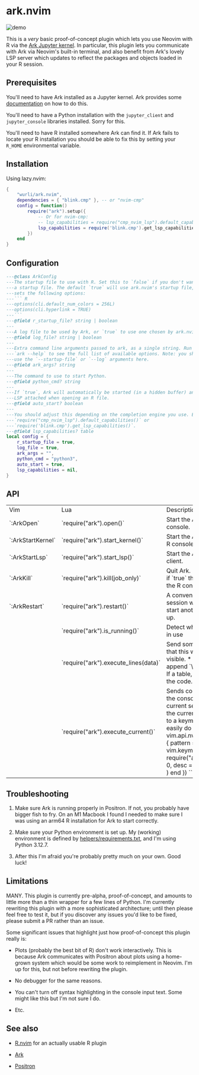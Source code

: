 # ark.nvim

![demo](https://github.com/user-attachments/assets/f78dc9f9-da78-40eb-aad8-e63d1cccb9f5)

This is a _very_ basic proof-of-concept plugin which lets you use Neovim with R
via the [Ark Jupyter kernel](https://github.com/posit-dev/ark). In particular,
this plugin lets you communicate with Ark via Neovim's built-in terminal, and
also benefit from Ark's lovely LSP server which updates to reflect the packages
and objects loaded in your R session.

## Prerequisites

You'll need to have Ark installed as a Jupyter kernel. Ark provides some
[documentation](https://github.com/posit-dev/ark) on how to do this.

You'll need to have a Python installation with the `jupyter_client` and
`jupyter_console` libraries installed. Sorry for this.

You'll need to have R installed somewhere Ark can find it. If Ark fails to
locate your R installation you should be able to fix this by setting your
`R_HOME` environmental variable.

## Installation

Using lazy.nvim:
``` lua
{
    "wurli/ark.nvim",
    dependencies = { "blink.cmp" }, -- or "nvim-cmp"
    config = function()
        require("ark").setup({
            -- Or for nvim-cmp:
            -- lsp_capabilities = require("cmp_nvim_lsp").default_capabilities()
            lsp_capabilities = require('blink.cmp').get_lsp_capabilities(),
        })
    end
}
```

## Configuration

```` lua
---@class ArkConfig
---The startup file to use with R. Set this to `false` if you don't want to use
---a startup file. The default `true` will use ark.nvim's startup file, which
---sets the following options:
---``` R
---options(cli.default_num_colors = 256L)
---options(cli.hyperlink = TRUE)
---```
---@field r_startup_file? string | boolean
---
---A log file to be used by Ark, or `true` to use one chosen by ark.nvim.
---@field log_file? string | boolean
---
---Extra command line arguments passed to ark, as a single string. Run
---`ark --help` to see the full list of available options. Note: you shouldn't
---use the `--startup-file` or `--log` arguments here.
---@field ark_args? string
---
---The command to use to start Python.
---@field python_cmd? string
---
---If `true`, Ark will automatically be started (in a hidden buffer) and the
---LSP attached when opening an R file.
---@field auto_start? boolean
---
---You should adjust this depending on the completion engine you use. E.g.
---`require("cmp_nvim_lsp").default_capabilities()` or
---`require('blink.cmp').get_lsp_capabilities()`.
---@field lsp_capabilities? table
local config = {
    r_startup_file = true,
    log_file = true,
    ark_args = "",
    python_cmd = "python3",
    auto_start = true,
    lsp_capabilities = nil,
}
````

## API

<table>
    <tr>
        <td>Vim</td>
        <td>Lua</td>
        <td>Description</td>
    </tr>
    <tr>
        <td>`:ArkOpen`</td>
        <td>`require("ark").open()`</td>
        <td>Start the Ark kernel and open the R console.</td>
    </tr>
    <tr>
        <td>`:ArkStartKernel`</td>
        <td>`require("ark").start_kernel()`</td>
        <td>Start the Ark kernel without opening the R console.</td>
    </tr>
    <tr>
        <td>`:ArkStartLsp`</td>
        <td>`require("ark").start_lsp()`</td>
        <td>Start the Ark kernel and attach an LSP client.</td>
    </tr>
    <tr>
        <td>`:ArkKill`</td>
        <td>`require("ark").kill(job_only)`</td>
        <td>
            Quit Ark.
            *   `job_only`: Defaults to `false`; if `true` then the
                buffer/window used for the R console will be left open.
        </td>
    </tr>
    <tr>
        <td>`:ArkRestart`</td>
        <td>`require("ark").restart()`</td>
        <td>
            A convenience function to any Ark session which is already running
            and start another one if things get messed up.
        </td>
    </tr>
    <tr>
        <td></td>
        <td>`require("ark").is_running()`</td>
        <td>Detect whether there is an Ark/R session in use</td>
    </tr>
    <tr>
        <td></td>
        <td>`require("ark").execute_lines(data)`</td>
        <td>
            Send some code to the console. Note that this works even if the
            console isn't visible.
            *   `data`: Code to send. If a string, append `\n` to actually
                execute the code. If a table, append `""` to actually
                execute the code.
        </td>
    </tr>
    <tr>
        <td></td>
        <td>`require("ark").execute_current()`</td>
        <td>
            Sends code from the current R script to the console:
            * In visual mode, sends the current selection
            * In normal more, sends the current expression
            This isn't bound to a keymap by default, but you can easily do so
            yourself, e.g. using
            ``` lua
            vim.api.nvim_create_autocmd("BufEnter", {
                pattern = "*.R",
                callback = function()
                    vim.keymap.set(
                        { "n", "v" }, "<Enter>",
                        require("ark").execute_current,
                        { buffer = 0, desc = "Send code to the R console" }
                    )
                end
            })
            ```
        </td>
    </tr>
</table>


## Troubleshooting

1.  Make sure Ark is running properly in Positron. If not, you probably have
    bigger fish to fry. On an M1 Macbook I found I needed to make sure I was
    using an arm64 R installation for Ark to start correctly.

2.  Make sure your Python environment is set up. My (working) environment is
    defined by [helpers/requirements.txt](/helpers/requirements.txt), and I'm
    using Python 3.12.7.

3.  After this I'm afraid you're probably pretty much on your own. Good luck!

## Limitations

MANY. This plugin is currently pre-alpha, proof-of-concept, and amounts to
little more than a thin wrapper for a few lines of Python. I'm currently
rewriting this plugin with a more sophisticated architecture; until then please
feel free to test it, but if you discover any issues you'd like to be fixed,
please submit a PR rather than an issue.

Some significant issues that highlight just how proof-of-concept this plugin
really is:

*   Plots (probably the best bit of R) don't work interactively. This is
    because Ark communicates with Positron about plots using a home-grown
    system which would be some work to reimplement in Neovim. I'm up for this,
    but not before rewriting the plugin.

*   No debugger for the same reasons.

*   You can't turn off syntax highlighting in the console input text. Some might
    like this but I'm not sure I do.

*   Etc.

## See also

*   [R.nvim](https://github.com/R-nvim/R.nvim) for an actually usable R plugin

*   [Ark](https://github.com/posit-dev/ark)

*   [Positron](https://github.com/posit-dev/positron)

